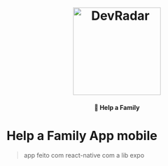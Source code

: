 <h1 align="center">
    <img alt="DevRadar" title="#delicinha" src=".github/bethehero.svg" width="200px" />
</h1>

<h4 align="center">
  🚀 Help a Family
</h4>

# Help a Family App mobile

> app feito com react-native com a lib expo